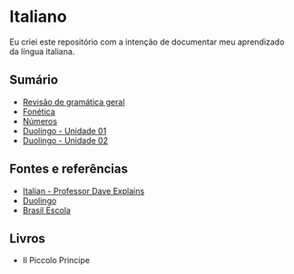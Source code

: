 # Italiano
 
Eu criei este repositório com a intenção de documentar meu aprendizado da língua italiana.

## Sumário

* [Revisão de gramática geral](./content/revisao_gramatica_geral/index.md)
* [Fonética](./content/fonetica_italiana/index.md)
* [Números](./content/numeros.md)
* [Duolingo - Unidade 01](./content/duolingo_italiano/unidade01.md)
* [Duolingo - Unidade 02](./content/duolingo_italiano/unidade02.md)

## Fontes e referências

* [Italian - Professor Dave Explains](https://www.youtube.com/playlist?list=PLybg94GvOJ9FsOX3hUQsIm5NOJ2H6zh3a)
* [Duolingo](https://www.duolingo.com)
* [Brasil Escola](https://brasilescola.uol.com.br/gramatica/classes-palavras.htm)

## Livros

* Il Piccolo Principe
